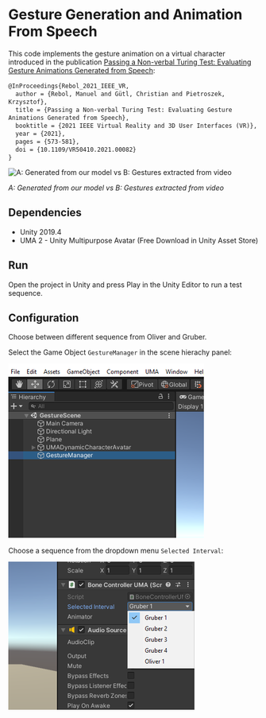 # Gesture Generation and Animation From Speech

This code implements the gesture animation on a virtual character introduced in the publication [Passing a Non-verbal Turing Test: Evaluating Gesture Animations Generated from Speech](https://arxiv.org/abs/2107.00712):

    @InProceedings{Rebol_2021_IEEE_VR,
      author = {Rebol, Manuel and Gütl, Christian and Pietroszek, Krzysztof},
      title = {Passing a Non-verbal Turing Test: Evaluating Gesture Animations Generated from Speech}, 
      booktitle = {2021 IEEE Virtual Reality and 3D User Interfaces (VR)}, 
      year = {2021},
      pages = {573-581},
      doi = {10.1109/VR50410.2021.00082}
    } 
    
![A: Generated from our model vs B: Gestures extracted from video](https://github.com/mrebol/Gesture-Generation-From-Speech/blob/main/media/ours-vs-video.gif)

*A: Generated from our model vs B: Gestures extracted from video*

## Dependencies
+ Unity 2019.4
+ UMA 2 - Unity Multipurpose Avatar (Free Download in Unity Asset Store)


## Run

Open the project in Unity and press Play in the Unity Editor to run a test sequence.

## Configuration

Choose between different sequence from Oliver and Gruber. 

Select the Game Object `GestureManager` in the scene hierachy panel:

![Scene Hierachy Panel](https://github.com/mrebol/Gestures-From-Speech/blob/main/media/gesture-manager.png)

Choose a sequence from the dropdown menu `Selected Interval`:

![Selected Interval](https://github.com/mrebol/Gestures-From-Speech/blob/main/media/speaker-select.png)



